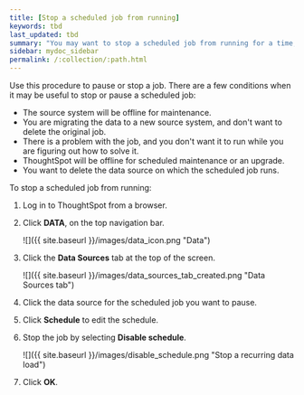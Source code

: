 ```yaml
---
title: [Stop a scheduled job from running]
keywords: tbd
last_updated: tbd
summary: "You may want to stop a scheduled job from running for a time, or even permanently."
sidebar: mydoc_sidebar
permalink: /:collection/:path.html
---
```

Use this procedure to pause or stop a job. There are a few conditions when it may be useful to stop or pause a scheduled job:

-   The source system will be offline for maintenance.
-   You are migrating the data to a new source system, and don't want to delete the original job.
-   There is a problem with the job, and you don't want it to run while you are figuring out how to solve it.
-   ThoughtSpot will be offline for scheduled maintenance or an upgrade.
-   You want to delete the data source on which the scheduled job runs.

To stop a scheduled job from running:

1. Log in to ThoughtSpot from a browser.
2. Click **DATA**, on the top navigation bar.

     ![]({{ site.baseurl }}/images/data_icon.png "Data")

3.  Click the **Data Sources** tab at the top of the screen.

    ![]({{ site.baseurl }}/images/data_sources_tab_created.png "Data Sources tab")

4. Click the data source for the scheduled job you want to pause.
5. Click **Schedule** to edit the schedule.
6. Stop the job by selecting **Disable schedule**.

     ![]({{ site.baseurl }}/images/disable_schedule.png "Stop a recurring data load")

7. Click **OK**.
